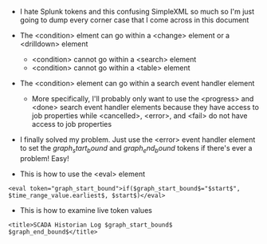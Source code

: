 - I hate Splunk tokens and this confusing SimpleXML so much so I'm just going to dump every corner case that I come across in this document

- The \<condition> elment can go within a \<change> element or a \<drilldown> element
  - \<condition> cannot go within a \<search> element
  - \<condition> cannot go within a \<table> element
- The \<condition> element can go within a search event handler element
  - More specifically, I'll probably only want to use the \<progress> and \<done> search event handler elements because they have access to job
    properties while \<cancelled>, \<error>, and \<fail> do not have access to job properties

- I finally solved my problem. Just use the \<error> event handler element to set the $graph_start_bound$ and $graph_end_bound$ tokens if there's ever
  a problem! Easy!

- This is how to use the \<eval> element
```
<eval token="graph_start_bound">if($graph_start_bound$="$start$", $time_range_value.earliest$, $start$)</eval>
```

- This is how to examine live token values
```
<title>SCADA Historian Log $graph_start_bound$ $graph_end_bound$</title>
```